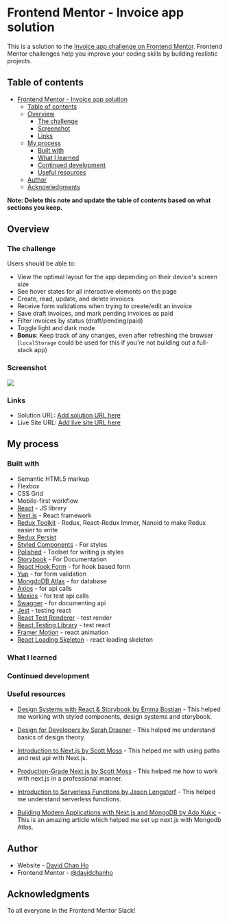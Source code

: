 # Frontend Mentor - Invoice app solution

This is a solution to the [Invoice app challenge on Frontend Mentor](https://www.frontendmentor.io/challenges/invoice-app-i7KaLTQjl). Frontend Mentor challenges help you improve your coding skills by building realistic projects.

## Table of contents

- [Frontend Mentor - Invoice app solution](#frontend-mentor---invoice-app-solution)
  - [Table of contents](#table-of-contents)
  - [Overview](#overview)
    - [The challenge](#the-challenge)
    - [Screenshot](#screenshot)
    - [Links](#links)
  - [My process](#my-process)
    - [Built with](#built-with)
    - [What I learned](#what-i-learned)
    - [Continued development](#continued-development)
    - [Useful resources](#useful-resources)
  - [Author](#author)
  - [Acknowledgments](#acknowledgments)

**Note: Delete this note and update the table of contents based on what sections you keep.**

## Overview

### The challenge

Users should be able to:

- View the optimal layout for the app depending on their device's screen size
- See hover states for all interactive elements on the page
- Create, read, update, and delete invoices
- Receive form validations when trying to create/edit an invoice
- Save draft invoices, and mark pending invoices as paid
- Filter invoices by status (draft/pending/paid)
- Toggle light and dark mode
- **Bonus**: Keep track of any changes, even after refreshing the browser (`localStorage` could be used for this if you're not building out a full-stack app)

### Screenshot

![](./screenshot.jpg)

### Links

- Solution URL: [Add solution URL here](https://your-solution-url.com)
- Live Site URL: [Add live site URL here](https://your-live-site-url.com)

## My process

### Built with

- Semantic HTML5 markup
- Flexbox
- CSS Grid
- Mobile-first workflow
- [React](https://reactjs.org/) - JS library
- [Next.js](https://nextjs.org/) - React framework
- [Redux Toolkit](https://redux-toolkit.js.org/) - Redux, React-Redux Immer, Nanoid to make Redux easier to write
- [Redux Persist](https://github.com/rt2zz/redux-persist)
- [Styled Components](https://styled-components.com/) - For styles
- [Polished](https://polished.js.org/) - Toolset for writing js styles
- [Storybook](https://storybook.js.org/) - For Documentation
- [React Hook Form](https://react-hook-form.com/) - for hook based form 
- [Yup](https://www.npmjs.com/package/yup) - for form validation
- [MongdoDB Atlas](https://www.mongodb.com/cloud/atlas) - for database
- [Axios](https://www.npmjs.com/package/axios) - for api calls
- [Moxios](https://www.npmjs.com/package/moxios) - for test api calls
- [Swagger](https://app.swaggerhub.com/) - for documenting api
- [Jest](https://jestjs.io/) - testing react
- [React Test Renderer](https://www.npmjs.com/package/react-test-renderer) - test render
- [React Testing Library](https://testing-library.com/) - test react
- [Framer Motion](https://www.framer.com/motion/) - react animation
- [React Loading Skeleton](https://www.npmjs.com/package/react-loading-skeleton) - react loading skeleton

### What I learned

### Continued development

### Useful resources

- [Design Systems with React & Storybook by Emma Bostian](https://frontendmasters.com/courses/design-systems/) - This helped me working with styled components, design systems and storybook.
- [Design for Developers by Sarah Drasner](https://frontendmasters.com/courses/design-for-developers/) - This helped me understand basics of design theory.

- [Introduction to Next.js by Scott Moss](https://frontendmasters.com/courses/next-js/) - This helped me with using paths and rest api with Next.js.
- [Production-Grade Next.js by Scott Moss](https://frontendmasters.com/courses/production-next/) - This helped me how to work with next.js in a professional manner.

- [Introduction to Serverless Functions by Jason Lengstorf](https://frontendmasters.com/courses/serverless-functions/) - This helped me understand serverless functions.

- [Building Modern Applications with Next.js and MongoDB by Ado Kukic](https://developer.mongodb.com/how-to/nextjs-with-mongodb/) - This is an amazing article which helped me set up next.js with Mongodb Atlas.

## Author

- Website - [David Chan Ho](https://www.davidchanho.com)
- Frontend Mentor - [@davidchanho](https://www.frontendmentor.io/profile/davidchanho)

## Acknowledgments

To all everyone in the Frontend Mentor Slack!
